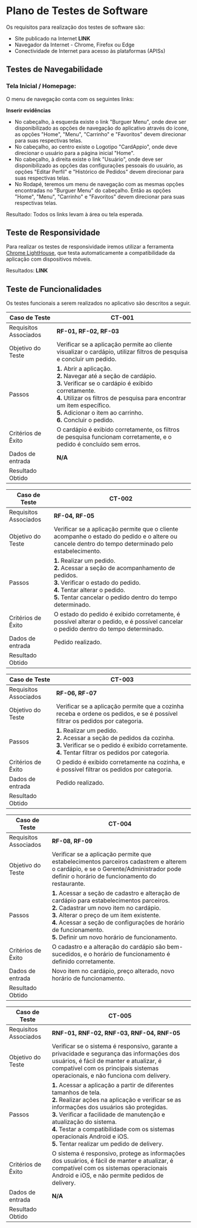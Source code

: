 # Plano de Testes de Software

Os requisitos para realização dos testes de software são:
- Site publicado na Internet **LINK**
- Navegador da Internet - Chrome, Firefox ou Edge 
- Conectividade de Internet para acesso às plataformas (APISs) 

## Testes de Navegabilidade

### Tela Inicial / Homepage:
O menu de navegação conta com os seguintes links:

**Inserir evidências**

- No cabeçalho, à esquerda existe o link "Burguer Menu", onde deve ser disponibilizado as opções de navegação do aplicativo através do ícone, as opções "Home", "Menu", "Carrinho" e "Favoritos" devem direcionar para suas respectivas telas. 
- No cabeçalho, ao centro existe o Logotipo "CardAppio", onde deve direcionar o usuário para a página inicial "Home".
- No cabeçalho, à direita existe o link "Usuário", onde deve ser disponibilizado as opções das configurações pessoais do usuário, as opções "Editar Perfil" e "Histórico de Pedidos" devem direcionar para suas respectivas telas.
- No Rodapé, teremos um menu de navegação com as mesmas opções encontradas no "Burguer Menu" do cabeçalho. Então as opções "Home", "Menu", "Carrinho" e "Favoritos" devem direcionar para suas respectivas telas.

Resultado: 
Todos os links levam à área ou tela esperada.

## Teste de Responsividade

Para realizar os testes de responsividade iremos utilizar a ferramenta [Chrome LightHouse](https://developer.chrome.com/docs/lighthouse/overview/?hl=pt_BR), que testa automaticamente a compatibilidade da aplicação com dispositivos móveis.

Resultados:
**LINK**

## Teste de Funcionalidades

Os testes funcionais a serem realizados no aplicativo são descritos a seguir.

| Caso de Teste      | CT-001                                                                                                                                                 |
|--------------------------------------------|--------------------------------------------------------------------------------------------------------------------------------------------------------------------------------------------------|
| Requisitos Associados  | **RF-01, RF-02, RF-03**                                    |
| Objetivo do Teste      | Verificar se a aplicação permite ao cliente visualizar o cardápio, utilizar filtros de pesquisa e concluir um pedido.                                                                                   |
| Passos                 | **1.** Abrir a aplicação.<br>**2.** Navegar até a seção de cardápio.<br>**3.** Verificar se o cardápio é exibido corretamente.<br>**4.** Utilizar os filtros de pesquisa para encontrar um item específico.<br>**5.** Adicionar o item ao carrinho.<br>**6.** Concluir o pedido.    |
| Critérios de Êxito     |   O cardápio é exibido corretamente, os filtros de pesquisa funcionam corretamente, e o pedido é concluído sem erros. |
| Dados de entrada   |        **N/A**                                                                                                                                                                                                      | 
| Resultado Obtido   |                                                                                                                                                                                                           | 
 
| Caso de Teste      | CT-002                                                                                                                                                 |
|--------------------------------------------|--------------------------------------------------------------------------------------------------------------------------------------------------------------------------------------------------|
| Requisitos Associados  | **RF-04, RF-05**                                    |
| Objetivo do Teste      | Verificar se a aplicação permite que o cliente acompanhe o estado do pedido e o altere ou cancele dentro do tempo determinado pelo estabelecimento.                                                                                   |
| Passos                 | **1.** Realizar um pedido.<br>**2.** Acessar a seção de acompanhamento de pedidos.<br>**3.** Verificar o estado do pedido.<br>**4.** Tentar alterar o pedido.<br>**5.** Tentar cancelar o pedido dentro do tempo determinado.    |
| Critérios de Êxito     |   O estado do pedido é exibido corretamente, é possível alterar o pedido, e é possível cancelar o pedido dentro do tempo determinado. |
| Dados de entrada   |       Pedido realizado. | 
| Resultado Obtido   |                                                                                                                                                                                                           |                                                                                         | 

| Caso de Teste      | CT-003                                                                                                                                               |
|--------------------------------------------|--------------------------------------------------------------------------------------------------------------------------------------------------------------------------------------------------|
| Requisitos Associados  | **RF-06, RF-07**                                    |
| Objetivo do Teste      | Verificar se a aplicação permite que a cozinha receba e ordene os pedidos, e se é possível filtrar os pedidos por categoria.                                                                                  |
| Passos                 | **1.** Realizar um pedido.<br>**2.** Acessar a seção de pedidos da cozinha.<br>**3.** Verificar se o pedido é exibido corretamente.<br>**4.** Tentar filtrar os pedidos por categoria.|
| Critérios de Êxito     |   O pedido é exibido corretamente na cozinha, e é possível filtrar os pedidos por categoria. |
| Dados de entrada   |  Pedido realizado.| 
| Resultado Obtido   |                                                                                                                                                                                                           | 

| Caso de Teste      | CT-004                                                                                                                                                 |
|--------------------------------------------|--------------------------------------------------------------------------------------------------------------------------------------------------------------------------------------------------|
| Requisitos Associados  | **RF-08, RF-09**                                    |
| Objetivo do Teste      | Verificar se a aplicação permite que estabelecimentos parceiros cadastrem e alterem o cardápio, e se o Gerente/Administrador pode definir o horário de funcionamento do restaurante.|
| Passos                 | **1.** Acessar a seção de cadastro e alteração de cardápio para estabelecimentos parceiros.<br>**2.** Cadastrar um novo item no cardápio.<br>**3.** Alterar o preço de um item existente.<br>**4.** Acessar a seção de configurações de horário de funcionamento.<br>**5.** Definir um novo horário de funcionamento.    |
| Critérios de Êxito     |   O cadastro e a alteração do cardápio são bem-sucedidos, e o horário de funcionamento é definido corretamente. |
| Dados de entrada   |   Novo item no cardápio, preço alterado, novo horário de funcionamento.     | 
| Resultado Obtido   |                                                                                                                                                                                                           | 

| Caso de Teste      | CT-005                                                                                                                                                |
|--------------------------------------------|--------------------------------------------------------------------------------------------------------------------------------------------------------------------------------------------------|
| Requisitos Associados  | **RNF-01, RNF-02, RNF-03, RNF-04, RNF-05**                                    |
| Objetivo do Teste      | Verificar se o sistema é responsivo, garante a privacidade e segurança das informações dos usuários, é fácil de manter e atualizar, é compatível com os principais sistemas operacionais, e não funciona com delivery. |
| Passos                 | **1.** Acessar a aplicação a partir de diferentes tamanhos de tela.<br>**2.** Realizar ações na aplicação e verificar se as informações dos usuários são protegidas.<br>**3.** Verificar a facilidade de manutenção e atualização do sistema.<br>**4.** Testar a compatibilidade com os sistemas operacionais Android e iOS.<br>**5.** Tentar realizar um pedido de delivery.  |
| Critérios de Êxito     |   O sistema é responsivo, protege as informações dos usuários, é fácil de manter e atualizar, é compatível com os sistemas operacionais Android e iOS, e não permite pedidos de delivery. |
| Dados de entrada   |        **N/A**                                                                                                                                                                                                      | 
| Resultado Obtido   |                                                                                                                                                                                                           | 
